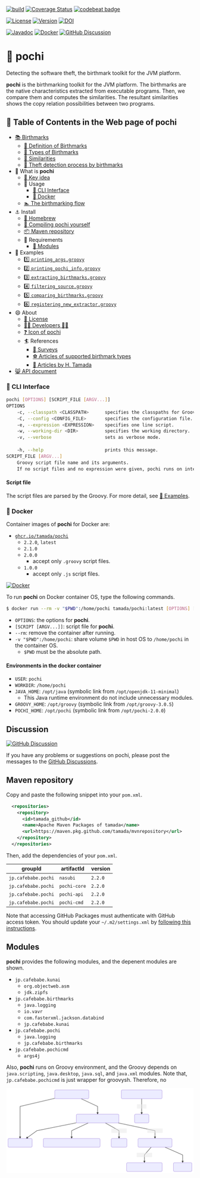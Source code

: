 [![build](https://github.com/tamada/pochi/workflows/build/badge.svg)](https://github.com/tamada/pochi/actions?query=workflow%3Abuild)
[![Coverage Status](https://coveralls.io/repos/github/tamada/pochi/badge.svg?branch=main)](https://coveralls.io/github/tamada/pochi?branch=main)
[![codebeat badge](https://codebeat.co/badges/8e8c5e70-cb07-4f58-941c-3ddb64f3c059)](https://codebeat.co/projects/github-com-tamada-pochi-main)

[![License](https://img.shields.io/badge/License-Apache%202.0-green.svg)](https://github.com/tamada/pochi/blob/master/LICENSE)
[![Version](https://img.shields.io/badge/Version-2.2.0-green.svg)](https://github.com/tamada/pochi/releases/tag/v2.2.0)
[![DOI](https://img.shields.io/badge/DOI-10.5281/zenodo.4271132-green.svg)](https://zenodo.org/badge/latestdoi/82773287)

[![Javadoc](https://img.shields.io/badge/Javadoc-v2.2.0-blue?logo=java)](https://tamada.github.io/pochi/apidocs)
[![Docker](https://img.shields.io/badge/Docker-ghcr.io%2Ftamada%2Fpochi%3A2.2.0-blue?logo=docker)](https://github.com/users/tamada/packages/container/package/pochi)
[![GitHub Discussion](https://img.shields.io/badge/GitHub-Discussions-blue?logo=github)](https://github.com/tamada/pochi/discussions)

# :dog: pochi

Detecting the software theft, the birthmark toolkit for the JVM platform.

**pochi** is the birthmarking toolkit for the JVM platform.
The birthmarks are the native characteristics extracted from executable programs.
Then, we compare them and computes the similarities.
The resultant similarities shows the copy relation possibilities between two programs.

## :bookmark: Table of Contents in the Web page of pochi

* [:books: Birthmarks](https://tamada.github.io/pochi/birthmarks)
  - [:green_book: Definition of Birthmarks](https://tamada.github.io/pochi/birthmarks#-definition-of-birthmarks)
  - [:blue_book: Types of Birthmarks](https://tamada.github.io/pochi/birthmarks#-types-of-birthmarks)
  - [:orange_book: Similarities](https://tamada.github.io/pochi/birthmarks#-similarities)
  - [:closed_book: Theft detection process by birthmarks](https://tamada.github.io/pochi/birthmarks#-theft-detection-process-by-birthmarks)
* :newspaper: What is **pochi**
  - [:key: Key idea](https://tamada.github.io/pochi/description#-key-idea)
  - :fork_and_knife: Usage
    - [:runner: CLI Interface](https://tamada.github.io/pochi/description#-cli-interface)
    - [:whale: Docker](https://tamada.github.io/pochi/description#-docker)
  - [:swimmer: The birthmarking flow](https://tamada.github.io/pochi/description#-the-birthmarking-flow)
* :anchor: Install
  - [:beer: Homebrew](https://tamada.github.io/pochi/install#-homebrew)
  - [:muscle: Compiling pochi yourself](https://tamada.github.io/pochi/install#-compiling-pochi-yourself)
  - [:package: Maven repository](https://tamada.github.io/pochi/install#-maven-repository)
  - :briefcase: Requirements
    - [:pouch: Modules](https://tamada.github.io/pochi/install#-modules)
* :ant: Examples
  - [:one: `printing_args.groovy`](https://tamada.github.io/pochi/examples#1-printing_argsgroovy)
  - [:two: `printing_pochi_info.groovy`](https://tamada.github.io/pochi/examples#2-printing_pochi_infogroovy)
  - [:three: `extracting_birthmarks.groovy`](https://tamada.github.io/pochi/examples#3-extracting_birthmarksgroovy)
  - [:four: `filtering_source.groovy`](https://tamada.github.io/pochi/examples#4-filtering_sourcegroovy)
  - [:five: `comparing_birthmarks.groovy`](https://tamada.github.io/pochi/examples#5-comparing_birthmarksgroovy)
  - [:six: `registering_new_extractor.groovy`](https://tamada.github.io/pochi/examples#6-registering_new_extractorgroovy)
* :smile: About
  - [:scroll: License](https://tamada.github.io/pochi/about#-license)
  - [:man_office_worker: Developers :woman_office_worker:](https://tamada.github.io/pochi/about#-developers-)
  - [:question: Icon of pochi](https://tamada.github.io/pochi/about#-icon-of-pochi)
  - :surfer: References
    - [:basketball: Surveys](https://tamada.github.io/pochi/about#-surveys)
    - [:soccer: Articles of supported birthmark types](https://tamada.github.io/pochi/about#-articles-of-supported-birthmark-types)
    - [:tennis: Articles by H. Tamada](https://tamada.github.io/pochi/about#-articles-by-h-tamada)
* [:smile_cat: API document](https://tamada.github.io/pochi/apidocs)

### :runner: CLI Interface

```sh
pochi [OPTIONS] [SCRIPT_FILE [ARGV...]]
OPTIONS
    -c, --classpath <CLASSPATH>      specifies the classpaths for Groovy (JVM) separated with colon (:).
    -C, --config <CONFIG_FILE>       specifies the configuration file.
    -e, --expression <EXPRESSION>    specifies one line script.
    -w, --working-dir <DIR>          specifies the working directory.
    -v, --verbose                    sets as verbose mode.

    -h, --help                       prints this message.
SCRIPT_FILE [ARGV...]
    Groovy script file name and its arguments.
    If no script files and no expression were given, pochi runs on interactive mode.
```

#### Script file

The script files are parsed by the Groovy.
For more detail, see [:ant: Examples](https://tamada.github.io/pochi/examples).

### :whale: Docker

Container images of **pochi** for Docker are:

* [`ghcr.io/tamada/pochi`](https://github.com/users/tamada/packages/container/package/pochi)
  * `2.2.0`, `latest`
  * `2.1.0`
  * `2.0.0`
    * accept only `.groovy` script files.
  * `1.0.0`
    * accept only `.js` script files.

[![Docker](https://img.shields.io/badge/Docker-ghcir.io%2Ftamada%2Fpochi%3A2.2.0-blue?logo=docker)](https://github.com/users/tamada/packages/container/package/pochi)

To run **pochi** on Docker container OS, type the following commands.

```sh
$ docker run --rm -v "$PWD":/home/pochi tamada/pochi:latest [OPTIONS] [SCRIPT [ARGV...]]
```

* `OPTIONS`: the options for **pochi**.
* `[SCRIPT [ARGV...]]`: script file for **pochi**.
* `--rm`: remove the container after running.
* `-v "$PWD":/home/pochi`: share volume `$PWD` in host OS to `/home/pochi` in the container OS.
  * `$PWD` must be the absolute path.

#### Environments in the docker container

* `USER`: `pochi`
* `WORKDIR`: `/home/pochi`
* `JAVA_HOME`: `/opt/java` (symbolic link from `/opt/openjdk-11-minimal`)
  * This Java runtime environment do not include unnecessary modules.
* `GROOVY_HOME`: `/opt/groovy` (symbolic link from `/opt/groovy-3.0.5`)
* `POCHI_HOME`: `/opt/pochi` (symbolic link from `/opt/pochi-2.0.0`)

## Discussion

[![GitHub Discussion](https://img.shields.io/badge/GitHub-Discussions-blue?logo=github)](https://github.com/tamada/pochi/discussions)

If you have any problems or suggestions on pochi, please post the messages to the [GitHub Discussions](https://github.com/tamada/pochi/discussions).

## Maven repository

Copy and paste the following snippet into your `pom.xml`.

```xml
  <repositories>
    <repository>
      <id>tamada_github</id>
      <name>Apache Maven Packages of tamada</name>
      <url>https://maven.pkg.github.com/tamada/mvnrepository</url>
    </repository>
  </repositories>
```

Then, add the dependencies of your `pom.xml`.

| groupId            | artifactId   | version |
|--------------------|--------------|---------|
|`jp.cafebabe.pochi` | `nasubi`     | `2.2.0` |
|`jp.cafebabe.pochi` | `pochi-core` | `2.2.0` |
|`jp.cafebabe.pochi` | `pochi-api`  | `2.2.0` |
|`jp.cafebabe.pochi` | `pochi-cmd`  | `2.2.0` |

Note that accessing GitHub Packages must authenticate with GitHub access token.
You should update your `~/.m2/settings.xml` by [following this instructions](https://docs.github.com/en/free-pro-team@latest/packages/using-github-packages-with-your-projects-ecosystem/configuring-apache-maven-for-use-with-github-packages#authenticating-with-a-personal-access-token).

## Modules

**pochi** provides the following modules, and the depenent modules are shown.

* `jp.cafebabe.kunai`
  * `org.objectweb.asm`
  * `jdk.zipfs`
* `jp.cafebabe.birthmarks`
  * `java.logging`
  * `io.vavr`
  * `com.fasterxml.jackson.databind`
  * `jp.cafebabe.kunai`
* `jp.cafebabe.pochi`
  * `java.logging`
  * `jp.cafebabe.birthmarks`
* `jp.cafebabe.pochicmd`
  * `args4j`

Also, **pochi** runs on Groovy environment, and the Groovy depends on `java.scripting`, `java.desktop`, `java.sql`, and `java.xml` modules.
Note that, `jp.cafebabe.pochicmd` is just wrapper for groovysh. Therefore, no 

![Module graph](https://github.com/tamada/pochi/raw/main/site/static/images/module-graph.svg)
